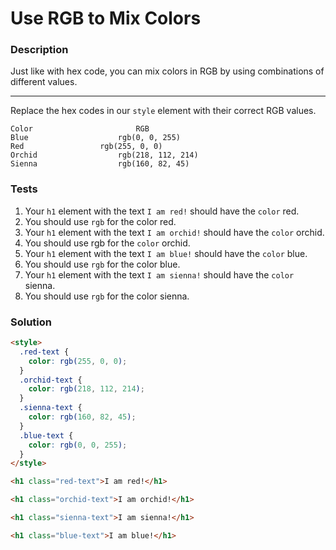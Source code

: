 # Use RGB to Mix Colors

### Description

Just like with hex code, you can mix colors in RGB by using combinations of different values.

---

Replace the hex codes in our `style` element with their correct RGB values.

```
Color	                    RGB
Blue	                rgb(0, 0, 255)
Red	                rgb(255, 0, 0)
Orchid	                rgb(218, 112, 214)
Sienna	                rgb(160, 82, 45)
```

### Tests

1. Your `h1` element with the text `I am red!` should have the `color` red.
2. You should use `rgb` for the color red.
3. Your `h1` element with the text `I am orchid!` should have the `color` orchid.
4. You should use rgb for the `color` orchid.
5. Your `h1` element with the text `I am blue!` should have the `color` blue.
6. You should use `rgb` for the color blue.
7. Your `h1` element with the text `I am sienna!` should have the `color` sienna.
8. You should use `rgb` for the color sienna.

### Solution

```html
<style>
  .red-text {
    color: rgb(255, 0, 0);
  }
  .orchid-text {
    color: rgb(218, 112, 214);
  }
  .sienna-text {
    color: rgb(160, 82, 45);
  }
  .blue-text {
    color: rgb(0, 0, 255);
  }
</style>

<h1 class="red-text">I am red!</h1>

<h1 class="orchid-text">I am orchid!</h1>

<h1 class="sienna-text">I am sienna!</h1>

<h1 class="blue-text">I am blue!</h1>
```
